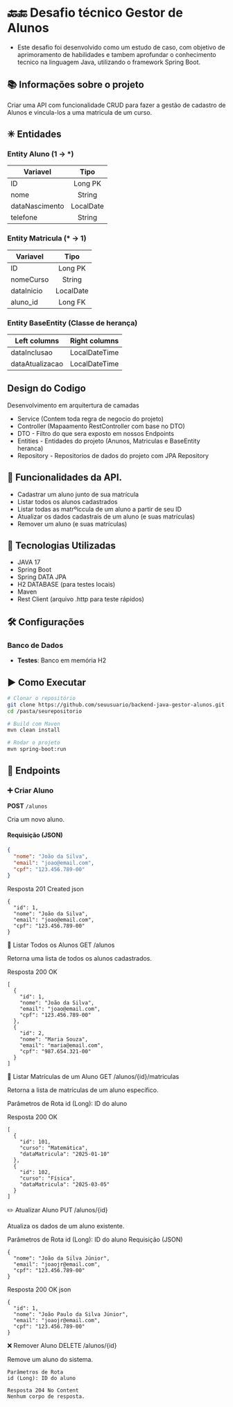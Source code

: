 # 🔙🔚 Desafio técnico Gestor de Alunos 

- Este desafio foi desenvolvido como um estudo de caso, com objetivo de aprimoramento de habilidades e tambem aprofundar o conhecimento tecnico na linguagem Java, utilizando o framework Spring Boot.

## 📚 Informações sobre o projeto
Criar uma API com funcionalidade CRUD para fazer a gestão de cadastro de Alunos e vincula-los a uma matricula de um curso. 

## ✳ Entidades

### Entity Aluno (1 -> *)                
| Variavel  | Tipo  | 
| ------------- |:-------------:|
| ID            | Long PK    |
| nome          | String     |
| dataNascimento| LocalDate  |
| telefone      | String     |

### Entity Matricula (* -> 1)
| Variavel | Tipo | 
| ------------- |:-------------:|
| ID            | Long PK    |
| nomeCurso     | String     |
| dataInicio    | LocalDate  |
| aluno_id      | Long FK    |

### Entity BaseEntity (Classe de herança)
| Left columns  | Right columns | 
| ------------- |:-------------:|
| dataInclusao    | LocalDateTime |
| dataAtualizacao | LocalDateTime |

## Design do Codigo 
Desenvolvimento em arquitertura de camadas
- Service (Contem toda regra de negocio do projeto)
- Controller (Mapaamento RestController com base no DTO)
- DTO - Filtro do que sera exposto em nossos Endpoints
- Entities - Entidades do projeto (Anunos, Matriculas e BaseEntity heranca)
- Repository - Repositorios de dados do projeto com JPA Repository

## 🧩 Funcionalidades da API. 
- Cadastrar um aluno junto de sua matrícula
- Listar todos os alunos cadastrados
- Listar todas as matrºiccula de um aluno a partir de seu ID
- Atualizar os dados cadastrais de um aluno (e suas matrículas)
- Remover um aluno (e suas matrículas)

## 🚀 Tecnologias Utilizadas
- JAVA 17
- Spring Boot
- Spring DATA JPA
- H2 DATABASE (para testes locais)
- Maven
- Rest Client (arquivo .http para teste rápidos)

## 🛠️ Configurações

### Banco de Dados

- **Testes**: Banco em memória H2

## ▶️ Como Executar

```bash
# Clonar o repositório
git clone https://github.com/seuusuario/backend-java-gestor-alunos.git
cd /pasta/seurepositorio

# Build com Maven
mvn clean install

# Rodar o projeto
mvn spring-boot:run
```

## 🔗 Endpoints

### ➕ Criar Aluno

**POST** `/alunos`

Cria um novo aluno.

#### Requisição (JSON)
```json
{
  "nome": "João da Silva",
  "email": "joao@email.com",
  "cpf": "123.456.789-00"
}
```

Resposta 201 Created
json
```
{
  "id": 1,
  "nome": "João da Silva",
  "email": "joao@email.com",
  "cpf": "123.456.789-00"
}
```

📄 Listar Todos os Alunos
GET /alunos

Retorna uma lista de todos os alunos cadastrados.

Resposta 200 OK
```
[
  {
    "id": 1,
    "nome": "João da Silva",
    "email": "joao@email.com",
    "cpf": "123.456.789-00"
  },
  {
    "id": 2,
    "nome": "Maria Souza",
    "email": "maria@email.com",
    "cpf": "987.654.321-00"
  }
]
```

📘 Listar Matrículas de um Aluno
GET /alunos/{id}/matriculas

Retorna a lista de matrículas de um aluno específico.

Parâmetros de Rota
id (Long): ID do aluno

Resposta 200 OK
```
[
  {
    "id": 101,
    "curso": "Matemática",
    "dataMatricula": "2025-01-10"
  },
  {
    "id": 102,
    "curso": "Física",
    "dataMatricula": "2025-03-05"
  }
]
```

✏️ Atualizar Aluno
PUT /alunos/{id}

Atualiza os dados de um aluno existente.

Parâmetros de Rota
id (Long): ID do aluno
Requisição (JSON)
```
{
  "nome": "João da Silva Júnior",
  "email": "joaojr@email.com",
  "cpf": "123.456.789-00"
}
```
Resposta 200 OK
json
```
{
  "id": 1,
  "nome": "João Paulo da Silva Júnior",
  "email": "joaojr@email.com",
  "cpf": "123.456.789-00"
}
```
❌ Remover Aluno
DELETE /alunos/{id}

Remove um aluno do sistema.
```
Parâmetros de Rota
id (Long): ID do aluno

Resposta 204 No Content
Nenhum corpo de resposta.
```



